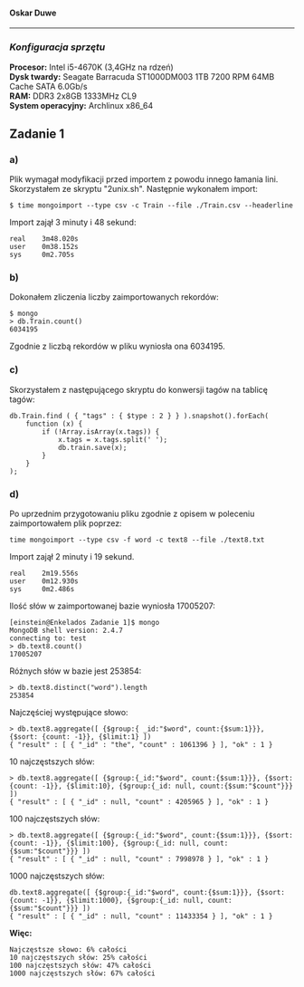 #### Oskar Duwe

----

### *Konfiguracja sprzętu*

**Procesor:** Intel i5-4670K (3,4GHz na rdzeń)<br>
**Dysk twardy:** Seagate Barracuda ST1000DM003 1TB 7200 RPM 64MB Cache SATA 6.0Gb/s<br>
**RAM:** DDR3 2x8GB 1333MHz CL9<br>
**System operacyjny:** Archlinux x86_64


## Zadanie 1
### a)
Plik wymagał modyfikacji przed importem z powodu innego łamania lini. Skorzystałem ze skryptu "2unix.sh". Następnie wykonałem import:
```
$ time mongoimport --type csv -c Train --file ./Train.csv --headerline
```
Import zajął 3 minuty i 48 sekund:

    real    3m48.020s
    user    0m38.152s
    sys     0m2.705s

### b)
Dokonałem zliczenia liczby zaimportowanych rekordów:

```
$ mongo
> db.Train.count()
6034195
```
Zgodnie z liczbą rekordów w pliku wyniosła ona 6034195.

### c)
Skorzystałem z następującego skryptu do konwersji tagów na tablicę tagów:
```
db.Train.find ( { "tags" : { $type : 2 } } ).snapshot().forEach(
    function (x) {
        if (!Array.isArray(x.tags)) {
            x.tags = x.tags.split(' ');
            db.train.save(x);
        }
    }
);
```

### d)

Po uprzednim przygotowaniu pliku zgodnie z opisem w poleceniu zaimportowałem plik poprzez:
```
time mongoimport --type csv -f word -c text8 --file ./text8.txt
```
Import zajął 2 minuty i 19 sekund.

```
real    2m19.556s
user    0m12.930s
sys     0m2.486s
```

Ilość słów w zaimportowanej bazie wyniosła 17005207:
```
[einstein@Enkelados Zadanie 1]$ mongo
MongoDB shell version: 2.4.7
connecting to: test
> db.text8.count()
17005207
```

Różnych słów w bazie jest 253854:

```
> db.text8.distinct("word").length
253854
```

Najczęściej występujące słowo:
```
> db.text8.aggregate([ {$group:{ _id:"$word", count:{$sum:1}}}, {$sort: {count: -1}}, {$limit:1} ])
{ "result" : [ { "_id" : "the", "count" : 1061396 } ], "ok" : 1 }

```

10 najczęstszych słów:
```
> db.text8.aggregate([ {$group:{_id:"$word", count:{$sum:1}}}, {$sort: {count: -1}}, {$limit:10}, {$group:{_id: null, count:{$sum:"$count"}}} ])
{ "result" : [ { "_id" : null, "count" : 4205965 } ], "ok" : 1 }

```

100 najczęstszych słów:
```
> db.text8.aggregate([ {$group:{_id:"$word", count:{$sum:1}}}, {$sort: {count: -1}}, {$limit:100}, {$group:{_id: null, count:{$sum:"$count"}}} ])
{ "result" : [ { "_id" : null, "count" : 7998978 } ], "ok" : 1 }
```

1000 najczęstszych słów:
```
db.text8.aggregate([ {$group:{_id:"$word", count:{$sum:1}}}, {$sort: {count: -1}}, {$limit:1000}, {$group:{_id: null, count:{$sum:"$count"}}} ])
{ "result" : [ { "_id" : null, "count" : 11433354 } ], "ok" : 1 }
```

**Więc:**

    Najczęstsze słowo: 6% całości
    10 najczęstszych słów: 25% całości
    100 najczęstszych słów: 47% całości
    1000 najczęstszych słów: 67% całości 
